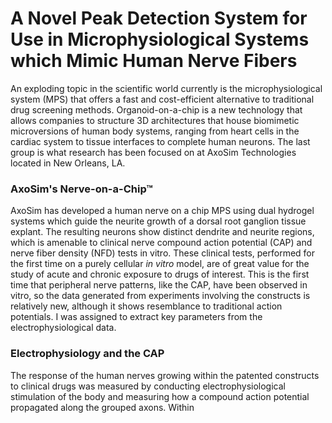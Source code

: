 # A Novel Peak Detection System for Use in Microphysiological Systems which Mimic Human Nerve Fibers
An exploding topic in the scientific world currently is the microphysiological system (MPS) that offers a fast and cost-efficient alternative to traditional drug screening methods. Organoid-on-a-chip is a new technology that allows companies to structure 3D architectures that house biomimetic microversions of human body systems, ranging from heart cells in the cardiac system to tissue interfaces to complete human neurons. The last group is what research has been focused on at AxoSim Technologies located in New Orleans, LA.

### AxoSim's Nerve-on-a-Chip&trade;
AxoSim has developed a human nerve on a chip MPS using dual hydrogel systems which guide the neurite growth of a dorsal root ganglion tissue explant. The resulting neurons show distinct dendrite and neurite regions, which is amenable to clinical nerve compound action potential (CAP) and nerve fiber density (NFD) tests in vitro. These clinical tests, performed for the first time on a purely cellular <i>in vitro</i> model, are of great value for the study of acute and chronic exposure to drugs of interest. This is the first time that peripheral nerve patterns, like the CAP, have been observed in vitro, so the data generated from experiments involving the constructs is relatively new, although it shows resemblance to traditional action potentials. I was assigned to extract key parameters from the electrophysiological data.

### Electrophysiology and the CAP
The response of the human nerves growing within the patented constructs to clinical drugs was measured by conducting electrophysiological stimulation of the body and measuring how a compound action potential propagated along the grouped axons. Within
